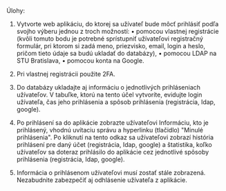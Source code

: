  Úlohy:
1.	Vytvorte web aplikáciu, do ktorej sa užívateľ bude môcť prihlásiť podľa svojho výberu jednou z troch možností:
•	pomocou vlastnej registrácie (kvôli tomuto bodu je potrebné sprístupniť užívateľovi registračný formulár, pri ktorom si zadá meno, priezvisko, email, login a heslo, pričom tieto údaje sa budú ukladať do databázy),
•	pomocou LDAP na STU Bratislava,
•	pomocou konta na Google.

2.	Pri vlastnej registrácii použite 2FA.

3.	Do databázy ukladajte aj informáciu o jednotlivých prihláseniach užívateľov. V tabuľke, ktorú na tento účel vytvoríte, evidujte login užívateľa, čas jeho prihlásenia a spôsob prihlásenia (registrácia, Idap, google).

4.	Po prihlásení sa do aplikácie zobrazte užívateľovi Informáciu, kto je prihlásený, vhodnú uvítaciu správu a hyperlinku (tlačidlo) "Minulé prihlásenia". Po kliknutí na tento odkaz sa užívateľovi zobrazí história prihlásení pre daný účet (registrácia, Idap, google) a štatistika, koľko užívateľov sa doteraz prihlásilo do aplikácie cez jednotlivé spôsoby prihlásenia (registrácia, Idap, google).

5.	Informácia o prihlásenom užívateľovi musí zostať stále zobrazená. Nezabudnite zabezpečiť aj odhlásenie užívateľa z aplikácie.

